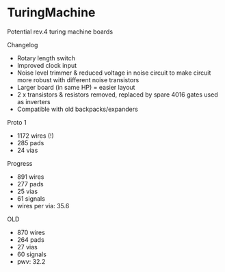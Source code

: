 # TuringMachine
Potential rev.4 turing machine boards

Changelog  
- Rotary length switch 
- Improved clock input 
- Noise level trimmer & reduced voltage in noise circuit to make circuit more robust with different noise transistors 
- Larger board (in same HP) = easier layout 
- 2 x transistors & resistors removed, replaced by spare 4016 gates used as inverters 
- Compatible with old backpacks/expanders 





Proto 1 
- 1172 wires (!)
- 285 pads 
- 24 vias 

Progress 
- 891 wires 
- 277 pads 
- 25 vias 
- 61 signals 
- wires per via: 35.6


OLD 
- 870 wires 
- 264 pads 
- 27 vias 
- 60 signals 
- pwv: 32.2




